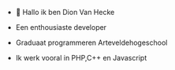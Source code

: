 - 👋 Hallo ik ben Dion Van Hecke
- Een enthousiaste developer 
- Graduaat programmeren Arteveldehogeschool

- Ik werk vooral in PHP,C++ en Javascript
